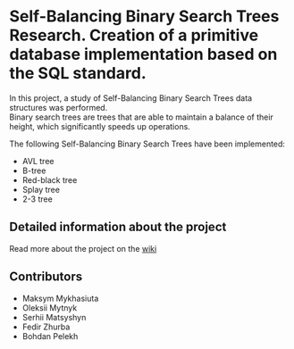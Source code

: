 # Self-Balancing Binary Search Trees Research. Creation of a primitive database implementation based on the SQL standard.

In this project, a study of Self-Balancing Binary Search Trees data structures was performed.  
Binary search trees are trees that are able to maintain a balance of their height, which significantly speeds up operations.  

The following Self-Balancing Binary Search Trees have been implemented:
- AVL tree
- B-tree
- Red-black tree
- Splay tree
- 2-3 tree

## Detailed information about the project
Read more about the project on the [wiki](https://github.com/amytnyk/Database/wiki)

## Contributors
 - Maksym Mykhasiuta
 - Oleksii Mytnyk
 - Serhii Matsyshyn
 - Fedir Zhurba
 - Bohdan Pelekh